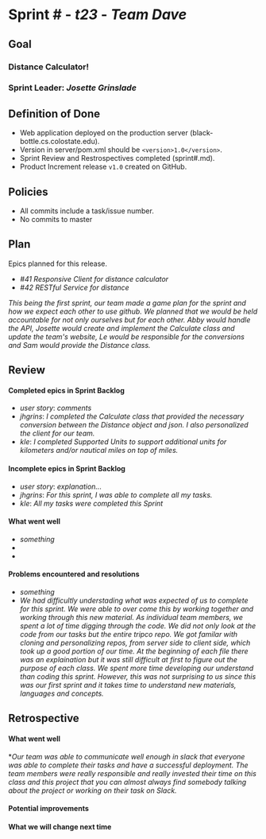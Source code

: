 # Sprint # - *t23* - *Team Dave*

## Goal

### Distance Calculator!
### Sprint Leader: *Josette Grinslade*

## Definition of Done

* Web application deployed on the production server (black-bottle.cs.colostate.edu).
* Version in server/pom.xml should be `<version>1.0</version>`.
* Sprint Review and Restrospectives completed (sprint#.md).
* Product Increment release `v1.0` created on GitHub.

## Policies

* All commits include a task/issue number.
* No commits to master

## Plan

Epics planned for this release.

* *#41 Responsive Client for distance calculator*
* *#42 RESTful Service for distance*

*This being the first sprint, our team made a game plan for the sprint and how we expect each other to use github.
 We planned that we would be held accountable for not only ourselves but for each other. Abby would handle the API,
 Josette would create and implement the Calculate class and update the team's website, Le would be responsible for
 the conversions and Sam would provide the Distance class.*

## Review

#### Completed epics in Sprint Backlog 
* *user story*:  *comments*
* *jhgrins*: *I completed the Calculate class that provided the necessary conversion between the Distance object and
             json. I also personalized the client for our team.*
* *kle*: *I completed Supported Units to support additional units for kilometers and/or nautical miles on top of miles.*

#### Incomplete epics in Sprint Backlog 
* *user story*: *explanation...*
* *jhgrins*: *For this sprint, I was able to complete all my tasks.*
* *kle*: *All my tasks were completed this Sprint*

#### What went well
* *something*
* 
*    

#### Problems encountered and resolutions
* *something*
* *We had difficultly understading what was expected of us to complete for this sprint. We were able to over come this
   by working together and working through this new material. As individual team members, we spent a lot of time digging through the code. We did not only look at the code from our tasks but the entire tripco repo. We got familar with cloning and personalizing repos, from server side to client side, which took up a good portion of our time. At the beginning of each file there was an explaination but it was still difficult at first to figure out the purpose of each class. We spent more time developing our understand than coding this sprint. However, this was not surprising to us since this was our first
   sprint and it takes time to understand new materials, languages and concepts.*
   

## Retrospective

#### What went well
**Our team was able to communicate well enough in slack that everyone was able to complete their tasks and have a
   successful deployment. The team members were really responsible and really invested their time on this class and this project that you can almost always find somebody talking about the project or working on their task on Slack.*

#### Potential improvements

#### What we will change next time
